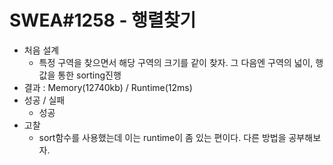 # SWEA#1258 - 행렬찾기

* 처음 설계
    - 특정 구역을 찾으면서 해당 구역의 크기를 같이 찾자. 그 다음엔 구역의 넓이, 행 값을 통한 sorting진행
* 결과 : Memory(12740kb) / Runtime(12ms)
* 성공 / 실패
    - 성공
* 고찰
    - sort함수를 사용했는데 이는 runtime이 좀 있는 편이다. 다른 방법을 공부해보자.